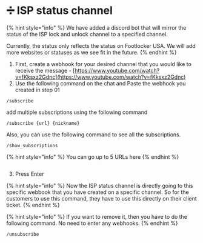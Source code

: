 # ➗ ISP status channel

{% hint style="info" %}
We have added a discord bot that will mirror the status of the ISP lock and unlock channel to a specified channel.

Currently, the status only reflects the status on Footlocker USA. We will add more websites or statuses as we see fit in the future.
{% endhint %}

1. First, create a webhook for your desired channel that you would like to receive the message - [https://www.youtube.com/watch?v=fKksxz2Gdnc](https://www.youtube.com/watch?v=fKksxz2Gdnc)
2. Use the following command on the chat and Paste the webhook you created in step 01&#x20;

```
/subscribe
```

add multiple subscriptions using the following command

```
/subscribe {url} {nickname}
```

Also, you can use the following command to see all the subscriptions.

```
/show_subscriptions
```

{% hint style="info" %}
You can go up to 5 URLs here
{% endhint %}

<figure><img src="../../.gitbook/assets/2023-06-07 17_04_29-• Discord _ #ticket-sameera _ TL Dashboard.png" alt=""><figcaption></figcaption></figure>

3. Press Enter

{% hint style="info" %}
Now the ISP status channel is directly going to this specific webbook that you have created on a specific channel. So for the customers to use this command, they have to use this directly on their client ticket.
{% endhint %}

{% hint style="info" %}
If you want to remove it, then you have to do the following command. No need to enter any webhooks.
{% endhint %}

```
/unsubscribe
```



